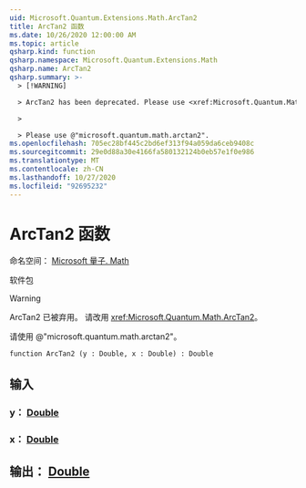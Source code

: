 ```yaml
---
uid: Microsoft.Quantum.Extensions.Math.ArcTan2
title: ArcTan2 函数
ms.date: 10/26/2020 12:00:00 AM
ms.topic: article
qsharp.kind: function
qsharp.namespace: Microsoft.Quantum.Extensions.Math
qsharp.name: ArcTan2
qsharp.summary: >-
  > [!WARNING]

  > ArcTan2 has been deprecated. Please use <xref:Microsoft.Quantum.Math.ArcTan2> instead.

  >

  > Please use @"microsoft.quantum.math.arctan2".
ms.openlocfilehash: 705ec28bf445c2bd6ef313f94a059da6ceb9408c
ms.sourcegitcommit: 29e0d88a30e4166fa580132124b0eb57e1f0e986
ms.translationtype: MT
ms.contentlocale: zh-CN
ms.lasthandoff: 10/27/2020
ms.locfileid: "92695232"
---
```

# <a name="arctan2-function"></a>ArcTan2 函数

命名空间： [Microsoft 量子. Math](xref:Microsoft.Quantum.Extensions.Math)

软件包 [](https://nuget.org/packages/)


> [!WARNING]
> ArcTan2 已被弃用。 请改用 <xref:Microsoft.Quantum.Math.ArcTan2>。
>
> 请使用 @"microsoft.quantum.math.arctan2"。



```qsharp
function ArcTan2 (y : Double, x : Double) : Double
```


## <a name="input"></a>输入

### <a name="y--double"></a>y： [Double](xref:microsoft.quantum.lang-ref.double)




### <a name="x--double"></a>x： [Double](xref:microsoft.quantum.lang-ref.double)





## <a name="output--double"></a>输出： [Double](xref:microsoft.quantum.lang-ref.double)

